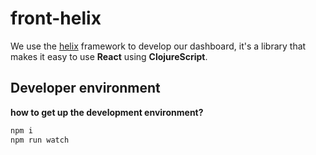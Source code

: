 # front-helix

We use the [helix](https://github.com/lilactown/helix) framework to develop our dashboard, it's a library that makes it easy to use **React** using **ClojureScript**.

## Developer environment

**how to get up the development environment?**

```bash
npm i
npm run watch
```
